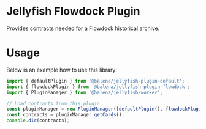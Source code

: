 # Jellyfish Flowdock Plugin

Provides contracts needed for a Flowdock historical archive.

# Usage

Below is an example how to use this library:

```js
import { defaultPlugin } from '@balena/jellyfish-plugin-default';
import { flowdockPlugin } from '@balena/jellyfish-plugin-flowdock';
import { PluginManager } from '@balena/jellyfish-worker';

// Load contracts from this plugin
const pluginManager = new PluginManager([defaultPlugin(), flowdockPlugin()]);
const contracts = pluginManager.getCards();
console.dir(contracts);
```
